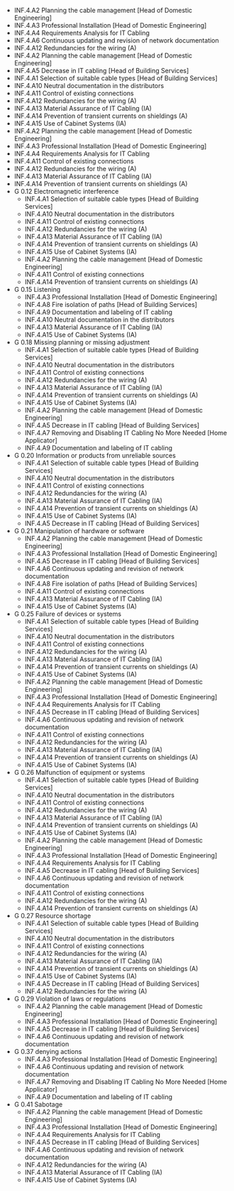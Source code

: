   * INF.4.A2 Planning the cable management [Head of Domestic Engineering]
  * INF.4.A3 Professional Installation [Head of Domestic Engineering]
  * INF.4.A4 Requirements Analysis for IT Cabling
  * INF.4.A6 Continuous updating and revision of network documentation
  * INF.4.A12 Redundancies for the wiring (A)
  * INF.4.A2 Planning the cable management [Head of Domestic Engineering]
  * INF.4.A5 Decrease in IT cabling [Head of Building Services]
  * INF.4.A1 Selection of suitable cable types [Head of Building Services]
  * INF.4.A10 Neutral documentation in the distributors
  * INF.4.A11 Control of existing connections
  * INF.4.A12 Redundancies for the wiring (A)
  * INF.4.A13 Material Assurance of IT Cabling (IA)
  * INF.4.A14 Prevention of transient currents on shieldings (A)
  * INF.4.A15 Use of Cabinet Systems (IA)
  * INF.4.A2 Planning the cable management [Head of Domestic Engineering]
  * INF.4.A3 Professional Installation [Head of Domestic Engineering]
  * INF.4.A4 Requirements Analysis for IT Cabling
  * INF.4.A11 Control of existing connections
  * INF.4.A12 Redundancies for the wiring (A)
  * INF.4.A13 Material Assurance of IT Cabling (IA)
  * INF.4.A14 Prevention of transient currents on shieldings (A)
* G 0.12 Electromagnetic interference
  * INF.4.A1 Selection of suitable cable types [Head of Building Services]
  * INF.4.A10 Neutral documentation in the distributors
  * INF.4.A11 Control of existing connections
  * INF.4.A12 Redundancies for the wiring (A)
  * INF.4.A13 Material Assurance of IT Cabling (IA)
  * INF.4.A14 Prevention of transient currents on shieldings (A)
  * INF.4.A15 Use of Cabinet Systems (IA)
  * INF.4.A2 Planning the cable management [Head of Domestic Engineering]
  * INF.4.A11 Control of existing connections
  * INF.4.A14 Prevention of transient currents on shieldings (A)
* G 0.15 Listening
  * INF.4.A3 Professional Installation [Head of Domestic Engineering]
  * INF.4.A8 Fire isolation of paths [Head of Building Services]
  * INF.4.A9 Documentation and labeling of IT cabling
  * INF.4.A10 Neutral documentation in the distributors
  * INF.4.A13 Material Assurance of IT Cabling (IA)
  * INF.4.A15 Use of Cabinet Systems (IA)
* G 0.18 Missing planning or missing adjustment
  * INF.4.A1 Selection of suitable cable types [Head of Building Services]
  * INF.4.A10 Neutral documentation in the distributors
  * INF.4.A11 Control of existing connections
  * INF.4.A12 Redundancies for the wiring (A)
  * INF.4.A13 Material Assurance of IT Cabling (IA)
  * INF.4.A14 Prevention of transient currents on shieldings (A)
  * INF.4.A15 Use of Cabinet Systems (IA)
  * INF.4.A2 Planning the cable management [Head of Domestic Engineering]
  * INF.4.A5 Decrease in IT cabling [Head of Building Services]
  * INF.4.A7 Removing and Disabling IT Cabling No More Needed [Home Applicator]
  * INF.4.A9 Documentation and labeling of IT cabling
* G 0.20 Information or products from unreliable sources
  * INF.4.A1 Selection of suitable cable types [Head of Building Services]
  * INF.4.A10 Neutral documentation in the distributors
  * INF.4.A11 Control of existing connections
  * INF.4.A12 Redundancies for the wiring (A)
  * INF.4.A13 Material Assurance of IT Cabling (IA)
  * INF.4.A14 Prevention of transient currents on shieldings (A)
  * INF.4.A15 Use of Cabinet Systems (IA)
  * INF.4.A5 Decrease in IT cabling [Head of Building Services]
* G 0.21 Manipulation of hardware or software
  * INF.4.A2 Planning the cable management [Head of Domestic Engineering]
  * INF.4.A3 Professional Installation [Head of Domestic Engineering]
  * INF.4.A5 Decrease in IT cabling [Head of Building Services]
  * INF.4.A6 Continuous updating and revision of network documentation
  * INF.4.A8 Fire isolation of paths [Head of Building Services]
  * INF.4.A11 Control of existing connections
  * INF.4.A13 Material Assurance of IT Cabling (IA)
  * INF.4.A15 Use of Cabinet Systems (IA)
* G 0.25 Failure of devices or systems
  * INF.4.A1 Selection of suitable cable types [Head of Building Services]
  * INF.4.A10 Neutral documentation in the distributors
  * INF.4.A11 Control of existing connections
  * INF.4.A12 Redundancies for the wiring (A)
  * INF.4.A13 Material Assurance of IT Cabling (IA)
  * INF.4.A14 Prevention of transient currents on shieldings (A)
  * INF.4.A15 Use of Cabinet Systems (IA)
  * INF.4.A2 Planning the cable management [Head of Domestic Engineering]
  * INF.4.A3 Professional Installation [Head of Domestic Engineering]
  * INF.4.A4 Requirements Analysis for IT Cabling
  * INF.4.A5 Decrease in IT cabling [Head of Building Services]
  * INF.4.A6 Continuous updating and revision of network documentation
  * INF.4.A11 Control of existing connections
  * INF.4.A12 Redundancies for the wiring (A)
  * INF.4.A13 Material Assurance of IT Cabling (IA)
  * INF.4.A14 Prevention of transient currents on shieldings (A)
  * INF.4.A15 Use of Cabinet Systems (IA)
* G 0.26 Malfunction of equipment or systems
  * INF.4.A1 Selection of suitable cable types [Head of Building Services]
  * INF.4.A10 Neutral documentation in the distributors
  * INF.4.A11 Control of existing connections
  * INF.4.A12 Redundancies for the wiring (A)
  * INF.4.A13 Material Assurance of IT Cabling (IA)
  * INF.4.A14 Prevention of transient currents on shieldings (A)
  * INF.4.A15 Use of Cabinet Systems (IA)
  * INF.4.A2 Planning the cable management [Head of Domestic Engineering]
  * INF.4.A3 Professional Installation [Head of Domestic Engineering]
  * INF.4.A4 Requirements Analysis for IT Cabling
  * INF.4.A5 Decrease in IT cabling [Head of Building Services]
  * INF.4.A6 Continuous updating and revision of network documentation
  * INF.4.A11 Control of existing connections
  * INF.4.A12 Redundancies for the wiring (A)
  * INF.4.A14 Prevention of transient currents on shieldings (A)
* G 0.27 Resource shortage
  * INF.4.A1 Selection of suitable cable types [Head of Building Services]
  * INF.4.A10 Neutral documentation in the distributors
  * INF.4.A11 Control of existing connections
  * INF.4.A12 Redundancies for the wiring (A)
  * INF.4.A13 Material Assurance of IT Cabling (IA)
  * INF.4.A14 Prevention of transient currents on shieldings (A)
  * INF.4.A15 Use of Cabinet Systems (IA)
  * INF.4.A5 Decrease in IT cabling [Head of Building Services]
  * INF.4.A12 Redundancies for the wiring (A)
* G 0.29 Violation of laws or regulations
  * INF.4.A2 Planning the cable management [Head of Domestic Engineering]
  * INF.4.A3 Professional Installation [Head of Domestic Engineering]
  * INF.4.A5 Decrease in IT cabling [Head of Building Services]
  * INF.4.A6 Continuous updating and revision of network documentation
* G 0.37 denying actions
  * INF.4.A3 Professional Installation [Head of Domestic Engineering]
  * INF.4.A6 Continuous updating and revision of network documentation
  * INF.4.A7 Removing and Disabling IT Cabling No More Needed [Home Applicator]
  * INF.4.A9 Documentation and labeling of IT cabling
* G 0.41 Sabotage
  * INF.4.A2 Planning the cable management [Head of Domestic Engineering]
  * INF.4.A3 Professional Installation [Head of Domestic Engineering]
  * INF.4.A4 Requirements Analysis for IT Cabling
  * INF.4.A5 Decrease in IT cabling [Head of Building Services]
  * INF.4.A6 Continuous updating and revision of network documentation
  * INF.4.A12 Redundancies for the wiring (A)
  * INF.4.A13 Material Assurance of IT Cabling (IA)
  * INF.4.A15 Use of Cabinet Systems (IA)
